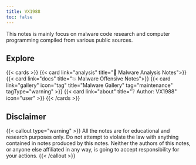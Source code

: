```yaml
---
title: VX1988
toc: false
---
```


This notes is mainly focus on malware code research and computer programming compiled from various public sources. 

## Explore

{{< cards >}}
  {{< card link="analysis" title="🔵 Malware Analysis Notes">}}
  {{< card link="docs" title="💥 Malware Offensive Notes">}}
  {{< card link="gallery" icon="tag" title="Malware Gallery" tag="maintenance" tagType="warning" >}}
  {{< card link="about" title="❔ Author: VX1988" icon="user" >}}
{{< /cards >}} 

## Disclaimer

{{< callout type="warning" >}}
  All the notes are for educational and research purposes only. Do not attempt to violate the law with anything contained in notes produced by this notes. Neither the authors of this notes, or anyone else affiliated in any way, is going to accept responsibility for your actions.
{{< /callout >}}
